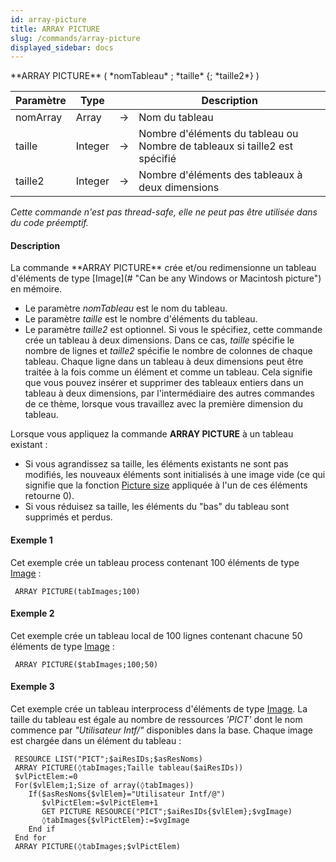 ```yaml
---
id: array-picture
title: ARRAY PICTURE
slug: /commands/array-picture
displayed_sidebar: docs
---
```


<!--REF #_command_.ARRAY PICTURE.Syntax-->**ARRAY PICTURE** ( *nomTableau* ; *taille* {; *taille2*} )<!-- END REF-->
<!--REF #_command_.ARRAY PICTURE.Params-->
| Paramètre | Type |  | Description |
| --- | --- | --- | --- |
| nomArray | Array | &#8594;  | Nom du tableau |
| taille | Integer | &#8594;  | Nombre d'éléments du tableau ou Nombre de tableaux si taille2 est spécifié |
| taille2 | Integer | &#8594;  | Nombre d'éléments des tableaux à deux dimensions |

<!-- END REF-->

*Cette commande n'est pas thread-safe, elle ne peut pas être utilisée dans du code préemptif.*


#### Description 

<!--REF #_command_.ARRAY PICTURE.Summary-->La commande **ARRAY PICTURE** crée et/ou redimensionne un tableau d'éléments de type [Image](# "Can be any Windows or Macintosh picture") en mémoire.<!-- END REF-->

* Le paramètre *nomTableau* est le nom du tableau.
* Le paramètre *taille* est le nombre d'éléments du tableau.
* Le paramètre *taille2* est optionnel. Si vous le spécifiez, cette commande crée un tableau à deux dimensions. Dans ce cas, *taille* spécifie le nombre de lignes et *taille2* spécifie le nombre de colonnes de chaque tableau. Chaque ligne dans un tableau à deux dimensions peut être traitée à la fois comme un élément et comme un tableau. Cela signifie que vous pouvez insérer et supprimer des tableaux entiers dans un tableau à deux dimensions, par l'intermédiaire des autres commandes de ce thème, lorsque vous travaillez avec la première dimension du tableau.

Lorsque vous appliquez la commande **ARRAY PICTURE** à un tableau existant :

* Si vous agrandissez sa taille, les éléments existants ne sont pas modifiés, les nouveaux éléments sont initialisés à une image vide (ce qui signifie que la fonction [Picture size](picture-size.md) appliquée à l'un de ces éléments retourne 0).
* Si vous réduisez sa taille, les éléments du "bas" du tableau sont supprimés et perdus.

#### Exemple 1 

Cet exemple crée un tableau process contenant 100 éléments de type [Image](# "Can be any Windows or Macintosh picture") :

```4d
 ARRAY PICTURE(tabImages;100)
```

#### Exemple 2 

Cet exemple crée un tableau local de 100 lignes contenant chacune 50 éléments de type [Image](# "Can be any Windows or Macintosh picture") : 

```4d
 ARRAY PICTURE($tabImages;100;50)
```

#### Exemple 3 

Cet exemple crée un tableau interprocess d'éléments de type [Image](# "Can be any Windows or Macintosh picture"). La taille du tableau est égale au nombre de ressources *'PICT'* dont le nom commence par *"Utilisateur Intf/"* disponibles dans la base. Chaque image est chargée dans un élément du tableau :

```4d
 RESOURCE LIST("PICT";$aiResIDs;$asResNoms)
 ARRAY PICTURE(◊tabImages;Taille tableau($aiResIDs))
 $vlPictElem:=0
 For($vlElem;1;Size of array(◊tabImages))
    If($asResNoms{$vlElem}="Utilisateur Intf/@")
       $vlPictElem:=$vlPictElem+1
       GET PICTURE RESOURCE("PICT";$aiResIDs{$vlElem};$vgImage)
       ◊tabImages{$vlPictElem}:=$vgImage
    End if
 End for
 ARRAY PICTURE(◊tabImages;$vlPictElem)
```
